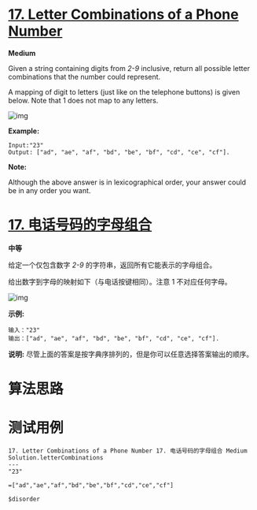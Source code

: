 # [17. Letter Combinations of a Phone Number][enTitle]

**Medium**

Given a string containing digits from  *2-9*  inclusive, return all possible letter combinations that the number could represent.

A mapping of digit to letters (just like on the telephone buttons) is given below. Note that 1 does not map to any letters.

![img](http://upload.wikimedia.org/wikipedia/commons/thumb/7/73/Telephone-keypad2.svg/200px-Telephone-keypad2.svg.png)

**Example:** 

```
Input:"23"
Output: ["ad", "ae", "af", "bd", "be", "bf", "cd", "ce", "cf"].

```

**Note:** 

Although the above answer is in lexicographical order, your answer could be in any order you want.
# [17. 电话号码的字母组合][cnTitle]

**中等**

给定一个仅包含数字  *2-9*  的字符串，返回所有它能表示的字母组合。

给出数字到字母的映射如下（与电话按键相同）。注意 1 不对应任何字母。

![img](http://upload.wikimedia.org/wikipedia/commons/thumb/7/73/Telephone-keypad2.svg/200px-Telephone-keypad2.svg.png)

**示例:** 

```
输入："23"
输出：["ad", "ae", "af", "bd", "be", "bf", "cd", "ce", "cf"].

```

**说明:**  尽管上面的答案是按字典序排列的，但是你可以任意选择答案输出的顺序。


# 算法思路

# 测试用例
```
17. Letter Combinations of a Phone Number 17. 电话号码的字母组合 Medium
Solution.letterCombinations
---
"23"

=["ad","ae","af","bd","be","bf","cd","ce","cf"]

$disorder
```

[enTitle]: https://leetcode.com/problems/letter-combinations-of-a-phone-number/
[cnTitle]: https://leetcode-cn.com/problems/letter-combinations-of-a-phone-number/
